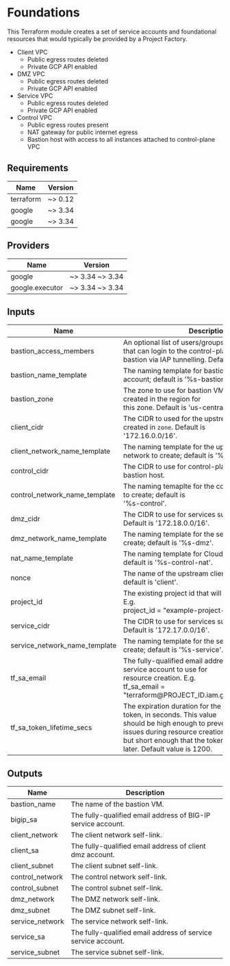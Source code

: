 # Foundations

This Terraform module creates a set of service accounts and foundational
resources that would typically be provided by a Project Factory.

* Client VPC
  * Public egress routes deleted
  * Private GCP API enabled
* DMZ VPC
  * Public egress routes deleted
  * Private GCP API enabled
* Service VPC
  * Public egress routes deleted
  * Private GCP API enabled
* Control VPC
  * Public egress routes present
  * NAT gateway for public internet egress
  * Bastion host with access to all instances attached to control-plane VPC

<!-- markdownlint-disable no-inline-html -->
<!-- BEGINNING OF PRE-COMMIT-TERRAFORM DOCS HOOK -->
## Requirements

| Name | Version |
|------|---------|
| terraform | ~> 0.12 |
| google | ~> 3.34 |
| google | ~> 3.34 |

## Providers

| Name | Version |
|------|---------|
| google | ~> 3.34 ~> 3.34 |
| google.executor | ~> 3.34 ~> 3.34 |

## Inputs

| Name | Description | Type | Default | Required |
|------|-------------|------|---------|:--------:|
| bastion\_access\_members | An optional list of users/groups/serviceAccounts that can login to the control-plane<br>bastion via IAP tunnelling. Default is an empty list. | `list(string)` | `[]` | no |
| bastion\_name\_template | The naming template for bastion VMs and service account; default is '%s-bastion'. | `string` | `"%s-bastion"` | no |
| bastion\_zone | The zone to use for bastion VM. The subnets will be created in the region for<br>this zone. Default is 'us-central1-f'. | `string` | `"us-central1-f"` | no |
| client\_cidr | The CIDR to used for the upstream client subnet created in `zone`. Default is<br>'172.16.0.0/16'. | `string` | `"172.16.0.0/16"` | no |
| client\_network\_name\_template | The naming template for the upstream client network to create; default is '%s-client'. | `string` | `"%s-client"` | no |
| control\_cidr | The CIDR to use for control-plane BIG-IP nics and bastion host. | `string` | `"192.168.0.0/24"` | no |
| control\_network\_name\_template | The naming temaplte for the control-plane network to create; default is<br>'%s-control'. | `string` | `"%s-control"` | no |
| dmz\_cidr | The CIDR to use for services subnet created in `zone`. Default is '172.18.0.0/16'. | `string` | `"172.18.0.0/16"` | no |
| dmz\_network\_name\_template | The naming template for the services network to create; default is '%s-dmz'. | `string` | `"%s-dmz"` | no |
| nat\_name\_template | The naming template for Cloud NAT and Router; default is '%s-control-nat'. | `string` | `"%s-control-nat"` | no |
| nonce | The name of the upstream client network to create; default is 'client'. | `string` | n/a | yes |
| project\_id | The existing project id that will host the resources. E.g.<br>project\_id = "example-project-id" | `string` | n/a | yes |
| service\_cidr | The CIDR to use for services subnet created in `zone`. Default is '172.17.0.0/16'. | `string` | `"172.17.0.0/16"` | no |
| service\_network\_name\_template | The naming template for the services network to create; default is '%s-service'. | `string` | `"%s-service"` | no |
| tf\_sa\_email | The fully-qualified email address of the Terraform service account to use for<br>resource creation. E.g.<br>tf\_sa\_email = "terraform@PROJECT\_ID.iam.gserviceaccount.com" | `string` | n/a | yes |
| tf\_sa\_token\_lifetime\_secs | The expiration duration for the service account token, in seconds. This value<br>should be high enough to prevent token timeout issues during resource creation,<br>but short enough that the token is useless replayed later. Default value is 1200. | `number` | `1200` | no |

## Outputs

| Name | Description |
|------|-------------|
| bastion\_name | The name of the bastion VM. |
| bigip\_sa | The fully-qualified email address of BIG-IP service account. |
| client\_network | The client network self-link. |
| client\_sa | The fully-qualified email address of client dmz account. |
| client\_subnet | The client subnet self-link. |
| control\_network | The control network self-link. |
| control\_subnet | The control subnet self-link. |
| dmz\_network | The DMZ network self-link. |
| dmz\_subnet | The DMZ subnet self-link. |
| service\_network | The service network self-link. |
| service\_sa | The fully-qualified email address of service service account. |
| service\_subnet | The service subnet self-link. |

<!-- END OF PRE-COMMIT-TERRAFORM DOCS HOOK -->
<!-- markdownlint-enable no-inline-html -->

